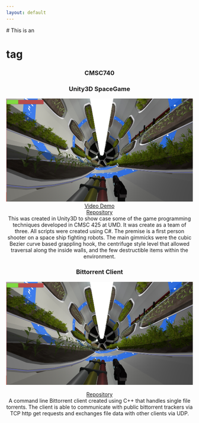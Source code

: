```yaml
---
layout: default
---
```



<div align="left">
  # This is an <h1> tag
</div>
<div align="center">
  
  <head>
    <title>Projects</title>
  </head>
  <body>
  <h3 id="740"> CMSC740 </h3>
  
  
  <p>
    <h3 id="425"> Unity3D SpaceGame </h3>
    <img src="images/425/4.jpg" alt="centrifuge">
    <a href="https://www.youtube.com/watch?v=S0BBw31RJLE&t=6s">Video Demo</a> 
    <br/>
    <a href="https://github.com/KyleBeebe/UnitySpaceGame">Repository</a> 
    </br>
    This was created in Unity3D to show case some of the game programming techniques developed in CMSC 425 at UMD. 
    It was create as a team of three. All scripts were created using C#. The premise is a first person shooter on a space ship fighting 
    robots. The main gimmicks were the cubic Bezier curve based grappling hook, the centrifuge style level that allowed traversal along the inside walls, and the few destructible items within the environment. 
  </p>
  
  <h3 id="417"> Bittorrent Client </h3>
  <img src="images/425/4.jpg" alt="centrifuge">
  <p>
    <a href="https://github.com/KyleBeebe/Bittorrent-Client">Repository</a> 
    </br>
    A command line Bittorrent client created using C++ that handles single file torrents. The client is able to communicate with 
    public bittorrent trackers via TCP http get requests and exchanges file data with other clients via UDP. 
  </p>
  
  <body/>
</div>

